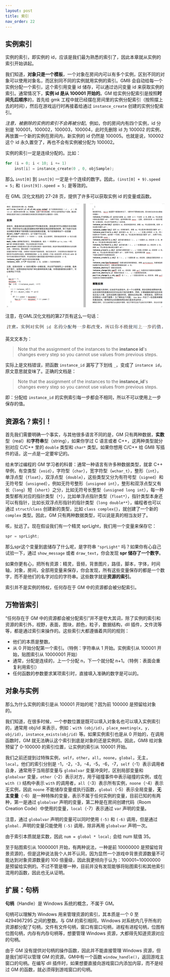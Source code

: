 ```yaml
---
layout: post
title: 索引
nav_order: 22
---
```


## 实例索引

实例的索引，即实例的 id，应该是我们最为熟悉的索引了，因此本章就从实例的索引开始讲起。

我们知道，**对象只是一个模板**，一个对象在房间内可以有多个实例，区别不同的对象可以使用对象名，而区别同不同的实例就用实例的索引。GM8 会自动给每一个实例分配一个索引，这个索引用变量 id 储存，可以通过访问变量 id 来获取实例的索引。通常情况下，**实例 id 是从 100001 开始的**。GM 给实例分配索引是按照**时间先后顺序**的，首先给 gmk 工程中就已经摆在房间里的实例分配索引（按照摆上去的时间），然后在游戏运行时再接着给通过 `instance_create` 创建的实例分配索引。

*注意，被删除的实例的索引不会再被分配*。例如，你的房间内有四个实例，id 分别是 100001，100002，100003，100004，此时先删除 id 为 100002 的实例，再放置一个新的实例在房间内，新实例的 id 仍然是 100005。也就是说，100002 这个 id 永久置空了，再也不会有实例被分配为 100002。

实例的索引一定是连续分配的。比如：

```c
for (i = 0; i < 10; i += 1)
    inst[i] = instance_create(0 , 0, objSample);
```

那么 `inst[0]` 到 `inst[9]` 一定是十个连续的数字。因此，`(inst[0] + 9).speed = 5;` 和 `(inst[9]).speed = 5;` 是等效的。

在 GML 汉化文档的 27-28 页，提供了许多可以获取实例 id 的变量或函数。

![Doc](/assets/images/id/doc.png)

注意，在GML汉化文档的第27页有这么一句话：

![Wrong](/assets/images/id/wrong.png)

英文文本为：

> Note that the assignment of the instances to the **instance id**\'s changes every step so you cannot use values from previous steps.

实际上是文档错误，把函数 `instance_id` 漏写了下划线 `_`，变成了 `instance id`，原文意思就变味了。正确的文档是：

> Note that the assignment of the instances to the **instance_id**\'s changes every step so you cannot use values from previous steps.

即：分配给 `instance_id` 的实例索引每一步都会不相同，所以不可以使用上一步保存的值。

## 资源名？索引！

首先我们需要明确一个事实，与其他很多语言不同的是，GM 只有两种数据，**实数**型（real）和**字符串**型（string），如果你学过 C 语言或者 C++，这两种类型就分别对应 C/C++ 里的 `double` 类型和 `char*` 类型。如果你想用 C/C++ 给 GM8 写插件的话，这一点是一定要牢记的。

给未学过编程的 GM 学习者的科普：通常一种语言有许多种数据类型，就拿 C++ 举例，有空类型（`void`），字符型（`char`），宽字符型（`wchar_t`），整形（`int`），单浮点型（`float`），双浮点型（`double`），这些类型又分为有符号型（`signed`）和无符号型（`unsigned`），例如无符号整形（`unsigned int`），整形和双浮点型又有长（`long`）短（`short`）之分，比如无符号长整型（`unsigned long int`），每一种类型都有对应的指针类型（`*`），比如单浮点指针类型（`float*`），指针类型本身还可以有指针，比如长双浮点形指针的指针类型（`long double**`），编程者也可以通过 `struct`/`class` 创建新的类型，比如 `class complex{}`，就创建了一个新的 `complex` 类型。因此，GM 只有两种数据类型，可以说是真的相当友好了。

咳，扯远了。现在假设我们有一个精灵 sprLight，我们用一个变量来保存它：

```c
spr = sprLight;
```

那么spr这个变量到底储存了什么呢，是字符串 `"sprLight"` 吗？如果你有心自己试验一下，通过 `show_message` 或者 `draw_text`，你会发现 **spr 储存了一个数字**。

如果你更有心，把所有资源：精灵，音频，背景图片，路径，脚本，字体，时间轴，对象，房间，全部用变量来保存，你会发现，所有这些变量保存的都是一个数字，而不是他们的名字对应的字符串。这些数字就是**资源的索引**。

索引并不是实例的特权，任何存在于 GM 中的资源都会被分配索引。

## 万物皆索引

“任何存在于 GM 中的资源都会被分配索引”并不是夸大其词，除了实例的索引和资源的索引外，视野，表面，图块，颜色，粒子，数据结构，dll 插件，文件流等等，都是通过索引来操作的。这些索引大都遵循着共同的规则：

* 他们的本质是整数。
* 从 0 开始分配第一个索引。（特例：字符串从 1 开始。实例索引从 100001 开始，贴图索引从 10000001 开始）
* 通常，分配是连续的，上一个分配 n，下一个就分配 n+1。（特例：表面会重复利用索引）
* 任何函数的参数要求某项索引时，直接填入准确的数字是可以的。

## 对象与实例

那么为什么实例的索引是从 100001 开始的呢？因为前 100000 是预留给对象的。

我们知道，在很多时候，一个参数位置是既可以填入对象名也可以填入实例索引的，通常用 obj/id 来表示，例如：`with (obj/id)`，`place_meeting(x, y, obj/id)`，`instance_exists(obj/id)` 等。如果实例索引也是从 0 开始的，在调用函数时，GM 就无法确认这个索引到底是对象的还是实例的。因此，GM8 给对象预留了 0-100000 的索引位置，让实例的索引从 100001 开始。

我们之前还提到过特殊实例，`self`，`other`，`all`，`noone`，`global`，无主，`local`，他们的索引分别是 -1，-2，-3，-4，-5，-6，-7，`self`（-1）表示调用者自身，通常用于当局部变量与 `globalvar` 变量冲突时，区别局部变量和 `globalvar` 变量，`other`（-2）表示对方，用于碰撞事件中表示碰撞的实例，或在 `with ()` 结构中表示 `with` 的调用者，`all`（-3）表示所有实例，`noone`（-4）表示无实例，因此 `noone` 不能储存变量或执行函数，`global`（-5）表示全局变量，**无主变量**（-6）是一种特殊的变量，表示不属于任何实例的变量，目前已知的有两种，第一是通过 `globalvar` 声明的变量，第二种是在房间创建代码（Room Creation Code）中使用的变量，`local`（-7）表示通过 `var` 声明的变量。

注意，通过 `globalvar` 声明的变量可以同时使用 `(-5)` 和 `(-6)` 调用，但是通过 `global.` 声明的变量只能使用 `(-5)` 调用，除非再用 `globalvar` 声明一次。

由于索引本质就是实数，因此 `num = global * local;` 会给 num 赋值 35。

至于贴图索引从 10000001 开始，有两种说法，一种是前 10000000 是预留给背景资源的，但是这种说法我个人并不认同，因为显然一个游戏中背景资源数量不可能达到对象资源数量的 100 倍量级，因此我更倾向于认为：100001\~10000000 是预留给实例的。不过不管是哪一种，目前并没有发现能够将贴图索引和其他索引混用的函数，因此也无从证明。

## 扩展：句柄

**句柄**（Handle）是 Windows 系统的概念，不属于 GM。

句柄可以理解为 Windows 用来管理资源的索引，其本质是一个 0 至 4294967295 之间的整数。与 GM 的索引相同，Windows 对系统内几乎所有的资源都分配了句柄，文件有文件句柄，窗口有窗口句柄，进程有进程句柄，位图有位图句柄，内存有内存句柄等，想要管理 Windows 资源，大都得先知道资源对应的句柄。

由于 GM 没有提供对句柄的操作函数，因此并不能直接管理 Windows 资源，但是我们却可以管理 GM 的资源。GM中有一个函数 `window_handle()`，返回游戏主窗口的句柄。在编写 dll 插件时，如果想要直接向游戏窗口内添加内容，而不是经过 GM 的函数，就必须得到游戏窗口的句柄。
